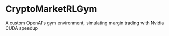 # CryptoMarketRLGym
 A custom OpenAI's gym environment, simulating margin trading with Nvidia CUDA speedup
